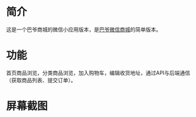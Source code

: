 # 简介

这是一个巴爷商城的微信小应用版本，是[巴爷微信商城](https://wechat.bayekeji.com)的简单版本。

# 功能

首页商品浏览，分类商品浏览，加入购物车，编辑收货地址，通过API与后端通信（获取商品列表、提交订单）。

# 屏幕截图

